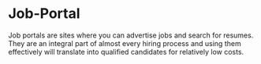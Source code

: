 # Job-Portal
Job portals are sites where you can advertise jobs and search for resumes. They are an integral part of almost every hiring process and using them effectively will translate into qualified candidates for relatively low costs.
